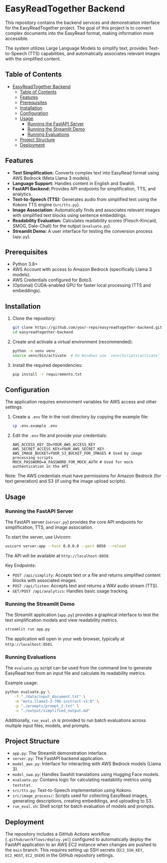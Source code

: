 # EasyReadTogether Backend

This repository contains the backend services and demonstration interface for the EasyReadTogether project. The goal of this project is to convert complex documents into the EasyRead format, making information more accessible.

The system utilizes Large Language Models to simplify text, provides Text-to-Speech (TTS) capabilities, and automatically associates relevant images with the simplified content.

## Table of Contents

- [EasyReadTogether Backend](#easyreadtogether-backend)
  - [Table of Contents](#table-of-contents)
  - [Features](#features)
  - [Prerequisites](#prerequisites)
  - [Installation](#installation)
  - [Configuration](#configuration)
  - [Usage](#usage)
    - [Running the FastAPI Server](#running-the-fastapi-server)
    - [Running the Streamlit Demo](#running-the-streamlit-demo)
    - [Running Evaluations](#running-evaluations)
  - [Project Structure](#project-structure)
  - [Deployment](#deployment)

## Features

-   **Text Simplification:** Converts complex text into EasyRead format using AWS Bedrock (Meta Llama 3 models).
-   **Language Support:** Handles content in English and Swahili.
-   **FastAPI Backend:** Provides API endpoints for simplification, TTS, and analytics.
-   **Text-to-Speech (TTS):** Generates audio from simplified text using the Kokoro TTS engine (`src/tts.py`).
-   **Image Association:** Automatically finds and associates relevant images with simplified text blocks using sentence embeddings.
-   **Readability Evaluation:** Calculates readability scores (Flesch-Kincaid, SMOG, Dale-Chall) for the output (`evaluate.py`).
-   **Streamlit Demo:** A user interface for testing the conversion process (`app.py`).

## Prerequisites

-   Python 3.8+
-   AWS Account with access to Amazon Bedrock (specifically Llama 3 models).
-   AWS Credentials configured for Boto3.
-   (Optional) CUDA-enabled GPU for faster local processing (TTS and embeddings).

## Installation

1.  Clone the repository:

    ```bash
    git clone https://github.com/your-repo/easyreadtogether-backend.git
    cd easyreadtogether-backend
    ```

2.  Create and activate a virtual environment (recommended):

    ```bash
    python -m venv venv
    source venv/bin/activate  # On Windows use `venv\Scripts\activate`
    ```

3.  Install the required dependencies:

    ```bash
    pip install -r requirements.txt
    ```

## Configuration

The application requires environment variables for AWS access and other settings.

1.  Create a `.env` file in the root directory by copying the example file:

    ```bash
    cp .env.example .env
    ```

2.  Edit the `.env` file and provide your credentials:

    ```
    AWS_ACCESS_KEY_ID=YOUR_AWS_ACCESS_KEY
    AWS_SECRET_ACCESS_KEY=YOUR_AWS_SECRET_KEY
    AWS_IMAGE_BUCKET=YOUR_S3_BUCKET_FOR_IMAGES # Used by image processing scripts
    MOCK_PASSWORD=A_PASSWORD_FOR_MOCK_AUTH # Used for mock authentication in the API
    ```

Note: The AWS credentials must have permissions for Amazon Bedrock (for text generation) and S3 (if using the image upload scripts).

## Usage

### Running the FastAPI Server

The FastAPI server (`server.py`) provides the core API endpoints for simplification, TTS, and image association.

To start the server, use Uvicorn:

```bash
uvicorn server:app --host 0.0.0.0 --port 8050 --reload
```

The API will be available at `http://localhost:8050`.

Key Endpoints:
-   `POST /api/simplify`: Accepts text or a file and returns simplified content blocks with associated images.
-   `POST /api/listen`: Accepts text and returns a WAV audio stream (TTS).
-   `GET/POST /api/analytics`: Handles basic usage tracking.

### Running the Streamlit Demo

The Streamlit application (`app.py`) provides a graphical interface to test the text simplification models and view readability metrics.

```bash
streamlit run app.py
```

The application will open in your web browser, typically at `http://localhost:8501`.

### Running Evaluations

The `evaluate.py` script can be used from the command line to generate EasyRead text from an input file and calculate its readability metrics.

Example usage:

```bash
python evaluate.py \
    -f "./data/input_document.txt" \
    -m "meta.llama3-3-70b-instruct-v1:0" \
    -p "./prompts/prompt_2.txt" \
    -o "./output/simplified_output.md"
```

Additionally, `run_eval.sh` is provided to run batch evaluations across multiple input files, models, and prompts.

## Project Structure

-   `app.py`: The Streamlit demonstration interface.
-   `server.py`: The FastAPI backend application.
-   `model_aws.py`: Interface for interacting with AWS Bedrock models (Llama 3).
-   `model_swa.py`: Handles Swahili translations using Hugging Face models.
-   `evaluate.py`: Contains logic for calculating readability metrics using `textstat`.
-   `src/tts.py`: Text-to-Speech implementation using Kokoro.
-   `src/image_process/`: Scripts used for collecting EasyRead images, generating descriptions, creating embeddings, and uploading to S3.
-   `run_eval.sh`: Shell script for batch evaluation of models and prompts.

## Deployment

The repository includes a GitHub Actions workflow (`.github/workflows/deploy.yml`) configured to automatically deploy the FastAPI application to an AWS EC2 instance when changes are pushed to the `main` branch. This requires setting up SSH secrets (`EC2_SSH_KEY`, `EC2_HOST`, `EC2_USER`) in the GitHub repository settings.